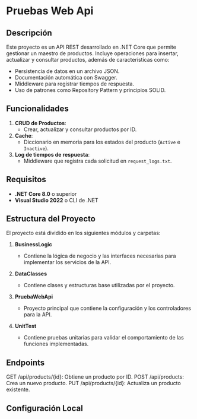 # Pruebas Web Api

## Descripción
Este proyecto es un API REST desarrollado en .NET Core que permite gestionar un maestro de productos. Incluye operaciones para insertar, actualizar y consultar productos, además de características como:
- Persistencia de datos en un archivo JSON.
- Documentación automática con Swagger.
- Middleware para registrar tiempos de respuesta.
- Uso de patrones como Repository Pattern y principios SOLID.

## Funcionalidades
1. **CRUD de Productos**:
   - Crear, actualizar y consultar productos por ID.
2. **Cache**:
   - Diccionario en memoria para los estados del producto (`Active` e `Inactive`).
3. **Log de tiempos de respuesta**:
   - Middleware que registra cada solicitud en `request_logs.txt`.

## Requisitos
- **.NET Core 8.0** o superior
- **Visual Studio 2022** o CLI de .NET

## Estructura del Proyecto
El proyecto está dividido en los siguientes módulos y carpetas:

1. **BusinessLogic**
	- Contiene la lógica de negocio y las interfaces necesarias para implementar los servicios de la API.

2. **DataClasses**
	- Contiene clases y estructuras base utilizadas por el proyecto.

3. **PruebaWebApi**
	- Proyecto principal que contiene la configuración y los controladores para la API.

4. **UnitTest**
	- Contiene pruebas unitarias para validar el comportamiento de las funciones implementadas.

## Endpoints
GET /api/products/{id}: Obtiene un producto por ID.
POST /api/products: Crea un nuevo producto.
PUT /api/products/{id}: Actualiza un producto existente.

## Configuración Local